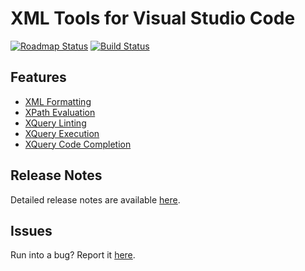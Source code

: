 # XML Tools for Visual Studio Code
[![Roadmap Status](https://img.shields.io/badge/roadmap-passive-blue.svg)](https://github.com/TrueCommerce/meta/wiki/roadmaps#passive-roadmap) [![Build Status](https://travis-ci.org/TrueCommerce/vscode-xml.svg?branch=master)](https://travis-ci.org/TrueCommerce/vscode-xml)

## Features
* [XML Formatting](https://github.com/TrueCommerce/vscode-xml/wiki/xml-formatting)
* [XPath Evaluation](https://github.com/TrueCommerce/vscode-xml/wiki/xpath-evaluation)
* [XQuery Linting](https://github.com/TrueCommerce/vscode-xml/wiki/xquery-linting)
* [XQuery Execution](https://github.com/TrueCommerce/vscode-xml/wiki/xquery-script-execution)
* [XQuery Code Completion](https://github.com/TrueCommerce/vscode-xml/wiki/xquery-code-completion)

## Release Notes
Detailed release notes are available [here](https://github.com/TrueCommerce/vscode-xml/releases).

## Issues
Run into a bug? Report it [here](https://github.com/TrueCommerce/vscode-xml/issues).
